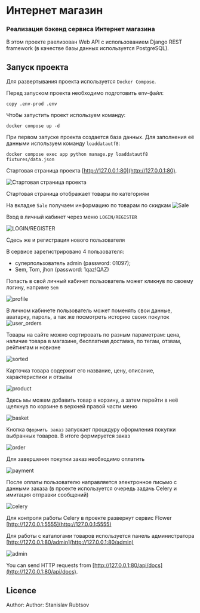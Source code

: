 # Интернет магазин
### Реализация бэкенд сервиса Интернет магазина 

В этом проекте раелизован Web API с использованием Django REST framework (в качестве базы данных используется PostgreSQL).

## Запуск проекта

Для развертывания проекта используется `Docker Compose`.

Перед запуском проекта необходимо подготовить env-файл:
```
copy .env-prod .env 
```
Чтобы запустить проект используем команду:
```
docker compose up -d
```

При первом запуске проекта создается база данных. 
Для заполнения её данными используем команду `loaddatautf8`:
```
docker compose exec app python manage.py loaddatautf8 fixtures/data.json
```
Стартовая страница проекта [http://127.0.0.1:80](http://127.0.0.1:80).

![Стартовая страница проекта](img_1-1.jpg)

Стартовая страница отображает товары по категориям

На вкладке `Sale` получаем информацию по товарам по скидкам
![Sale](img_sale.jpg)

Вход в личный кабинет через меню `LOGIN/REGISTER`

![LOGIN/REGISTER](img_reg.jpg)

Сдесь же и регистрация нового пользователя

В сервисе зарегистрировано 4 пользователя:
- суперпользователь admin (password: 01097);
- Sem, Tom, jhon (password: 1qaz!QAZ)

Попасть в свой личный кабинет пользователь может кликнув по своему логину, наприме `Sem`

![profile](img_prof.jpg)

В личном кабинете пользователь может поменять свои данные, аватарку, пароль, а так же посмотреть историю своих покупок
![user_orders](img_orders_history.jpg) 

Товары на сайте можно сортировать по разным параметрам: цена, наличие товара в магазине, бесплатная доставка, по тегам, отзвам, рейтингам и новизне

![sorted](img_sort-1.jpg)

Карточка товара содержит его название, цену, описание, характеристики и отзывы

![product](img_prod_detail.jpg)

Здесь мы можем добавить товар в корзину, а затем перейти в неё щелкнув по корзине в верхней правой части меню

![basket](img_basket.jpg)

Кнопка `Оформить заказ` запускает процкдуру оформления покупки выбранных товаров. В итоге формируется заказ

![order](img_order.jpg)

Для завершения покупки заказ необходимо оплатить

![payment](img_payment.jpg)

После оплаты пользователю направляется электронное письмо с данными заказа (в проекте используется очередь задачь Celery и имитация отправки сообщений)

![celery](img_celery.jpg)

Для контроля работы Celery в проекте развернут сервис Flower [http://127.0.0.1:5555](http://127.0.0.1:5555)

Для работы с каталогами товаров используется панель администратора [http://127.0.0.1:80/admin](http://127.0.0.1:80/admin)

![admin](img_adminka.jpg)



You can send HTTP requests from [http://127.0.0.1:80/api/docs](http://127.0.0.1:80/api/docs).

## Licence

Author: Author: Stanislav Rubtsov